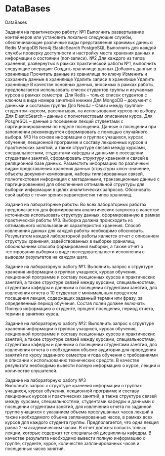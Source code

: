 # DataBases
DataBases

Задания на практическую работу: 
№1
Выполнить развертывание контейнеров или установить локально следующие службы, 
обеспечивающие различные виды представления хранимых данных:
Redis
MongoDB
Neo4j
ElasticSearch 
PostgreSQL
Выполнить для каждой службы проверку доступности и настройку места хранения данных и 
информации о состоянии (лог-записи).
№2
Для каждого из типов хранения, развернутых в рамках практической работы №1, выполнить 
следующие операции:
Создать хранилище данных
Добавить данные в хранилище
Прочитать данные из хранилища по ключу
Изменить и сохранить данные в хранилище
Удалить записи в хранилище 
Удалить хранилище
В качестве основных данных, вносимых в рамках работы, предполагается использовать список 
студентов группы и изучаемых курсов в рамках семестра. 
Для Redis – только список студентов с ключом в виде номера зачетной книжки
Для MongoDB – документ с данными и составом группы
Для Neo4J – Связи между группой-студентом-курсом, рассчитывая, на использование курсов по 
выбору.   
Для ElasticSearch – данные с полнотекстовым описанием курса.
Для PosgreSQL – данные о посещении лекций студентами с партиционированием по неделе 
посещения. Данные о посещении при заполнении рекомендуется сформировать с помощью 
случайного выбора.
№3
На основе информации о группах учащихся, курсах обучения, лекционной программе и составу 
лекционных курсов и практических занятий, а также структуре связей между курсами, 
специальностями, студентами кафедры и данными о посещении студентами занятий, 
сформировать структуру хранения и связей в реляционной базе данных. Разместить информацию 
по различным видам представления хранения данных (структуры ключ-значение, объекты 
документ-композиция, наборы типизированных связей, полнотекстовая информация с 
метаданными, транзакционные данные с партицированием) для обеспечения оптимальной 
структуры для выборки информации в целях аналитических запросов. Обосновать свой выбор с 
точки зрения характеристик типов хранилищ.

Задания на лабораторные работы:
Во всех лабораторных работах предполагается для формирования аналитических 
запросов в качестве источников использовать структуру данных, сформированную в рамках 
практической работы №3. 
Выборка должна происходить из оптимального использования характеристик хранения. 
Способ извлечения данных для каждой работы необходимо обосновать. Результатом каждой 
лабораторной работы является отчет с описанием структуры хранения, задействованных в 
выборке хранилищ, обоснованием способа формирования выборки, а также отчет о 
тестировании выборки в виде последовательности исполнения с выводом результатов на 
каждом шаге.

Задание на лабораторную работу №1:
Выполнить запрос к структуре хранения информации о группах учащихся, курсах обучения, 
лекционной программе и составу лекционных курсов и практических занятий, а также структуре 
связей между курсами, специальностями, студентами кафедры и данными о посещении 
студентами занятий, для извлечения отчета о 10 студентах с минимальным процентом посещения 
лекция, содержащих заданный термин или фразу, за определенный период обучения. Состав 
полей должен включать Полную информацию о студенте, процент посещения, период отчета, 
термин в занятиях курса.

Задание на лабораторную работу №2:
Выполнить запрос к структуре хранения информации о группах учащихся, курсах обучения, 
лекционной программе и составу лекционных курсов и практических занятий, а также структуре 
связей между курсами, специальностями, студентами кафедры и данными о посещении 
студентами занятий, для извлечения отчета о необходимом объеме аудитории для проведения 
занятий по курсу заданного семестра и года обучения с требованиями в описании к 
использованию технических средств. В качестве результата необходимо вывести полную 
информацию о курсе, лекции и количестве слушателей.

Задание на лабораторную работу №3  
Выполнить запрос к структуре хранения информации о группах учащихся, курсах обучения, 
лекционной программе и составу лекционных курсов и практических занятий, а также структуре 
связей между курсами, специальностями, студентами кафедры и данными о посещении 
студентами занятий, для извлечения отчета по заданной группе учащихся с указанием объема 
прослушанных часов лекций а также необходимого объема запланированных часов, в рамках всех 
курсов для каждого студента группы.  Предполагается, что одна лекция равна 2-м академическим 
часам. В отчет должны попасть только лекции, которые содержат тег специальной дисциплины 
кафедры.  В качестве результата необходимо вывести полную информацию о группе, студенте, 
курсе, количестве запланированных часов и посещенных часов занятий.
